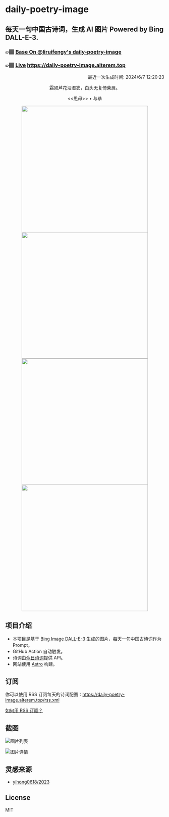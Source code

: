 
# daily-poetry-image

## 每天一句中国古诗词，生成 AI 图片 Powered by Bing DALL-E-3.

### 👉🏽 [Base On @liruifengv's daily-poetry-image](https://github.com/liruifengv/daily-poetry-image)

### 👉🏽 [Live](https://daily-poetry-image.alterem.top/) https://daily-poetry-image.alterem.top

<p align="right">
  最近一次生成时间: 2024/6/7 12:20:23
</p>
<p align="center">
霜殒芦花泪湿衣，白头无复倚柴扉。
</p>
<p align="center">
<<思母>> • 与恭
</p>
<p align="center">
<img src="https://tse4.mm.bing.net/th/id/OIG2.6k4zu1N3CYmGQ3zG.FXE" height="400" width="400" />
<img src="https://tse3.mm.bing.net/th/id/OIG2.aBXf1nuFjY0xPHcmoibi" height="400" width="400" />
<img src="https://tse2.mm.bing.net/th/id/OIG2.lCkW9VdXyvQzd0Y__F76" height="400" width="400" />
<img src="https://tse4.mm.bing.net/th/id/OIG2.vJtyKCCmXqUNg1Z3Q1Y9" height="400" width="400" />
</p>

## 项目介绍

-   本项目是基于 [Bing Image DALL-E-3](https://www.bing.com/images/create) 生成的图片，每天一句中国古诗词作为 Prompt。
-   GitHub Action 自动触发。
-   诗词由[今日诗词](https://www.jinrishici.com/)提供 API。
-   网站使用 [Astro](https://astro.build) 构建。

## 订阅

你可以使用 RSS 订阅每天的诗词配图：https://daily-poetry-image.alterem.top/rss.xml

[如何用 RSS 订阅？](https://zhuanlan.zhihu.com/p/55026716)

## 截图

![图片列表](./screenshots/Snipaste_2023-12-28_21-00-26.png)

![图片详情](./screenshots/Snipaste_2023-12-28_21-00-53.png)

## 灵感来源

-   [yihong0618/2023](https://github.com/yihong0618/2023)

## License

MIT
